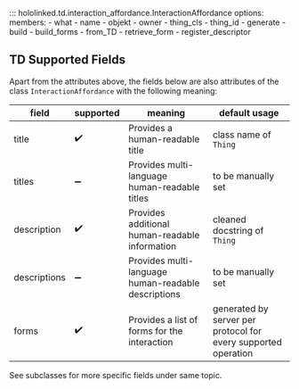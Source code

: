 

::: hololinked.td.interaction_affordance.InteractionAffordance
    options:
        members:
            - what
            - name
            - objekt
            - owner
            - thing_cls
            - thing_id
            - generate
            - build
            - build_forms
            - from_TD
            - retrieve_form
            - register_descriptor

## TD Supported Fields

Apart from the attributes above, the fields below are also attributes of the class `InteractionAffordance`
with the following meaning:

| field        | supported | meaning                       | default usage                  |
|--------------|-----------|-------------------------------|--------------------------------|
| title        | ✔️ | Provides a human-readable title | class name of `Thing`           |
| titles       | ➖ | Provides multi-language human-readable titles | to be manually set |
| description  | ✔️ | Provides additional human-readable information | cleaned docstring of `Thing` |
| descriptions | ➖ | Provides multi-language human-readable descriptions | to be manually set |
| forms        | ✔️ | Provides a list of forms for the interaction | generated by server per protocol for every supported operation | 

See subclasses for more specific fields under same topic.